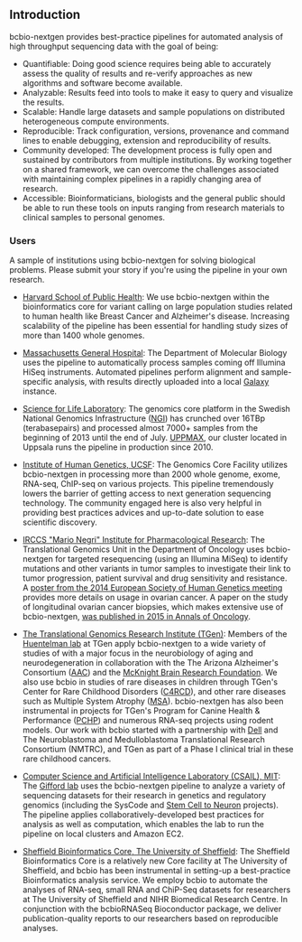 ## Introduction

bcbio-nextgen provides best-practice pipelines for automated analysis of high throughput sequencing data with the goal of being:

* Quantifiable: Doing good science requires being able to accurately assess the quality of results and re-verify approaches as new algorithms and software become available.
* Analyzable: Results feed into tools to make it easy to query and visualize the results.
* Scalable: Handle large datasets and sample populations on distributed heterogeneous compute environments.
* Reproducible: Track configuration, versions, provenance and command lines to enable debugging, extension and reproducibility of results.
* Community developed: The development process is fully open and sustained by contributors from multiple institutions. By working together on a shared framework, we can overcome the challenges associated with maintaining complex pipelines in a rapidly changing area of research.
* Accessible: Bioinformaticians, biologists and the general public should be able to run these tools on inputs ranging from research materials to clinical samples to personal genomes.

### Users

A sample of institutions using bcbio-nextgen for solving biological problems. Please submit your story if you're using the pipeline in your own research.

* [Harvard School of Public Health](https://bioinformatics.sph.harvard.edu/): We use bcbio-nextgen within the bioinformatics core for variant calling on large population studies related to human health like Breast Cancer and Alzheimer's disease. Increasing scalability of the pipeline has been essential for handling study sizes of more than 1400 whole genomes.

* [Massachusetts General Hospital](https://molbio.mgh.harvard.edu/): The Department of Molecular Biology uses the pipeline to automatically process samples coming off Illumina HiSeq instruments. Automated pipelines perform alignment and sample-specific analysis, with results directly uploaded into a local [Galaxy](https://galaxyproject.org/) instance.

* [Science for Life Laboratory](https://www.scilifelab.se/): The genomics core platform in the Swedish National Genomics Infrastructure ([NGI](https://www.scilifelab.se/platforms/ngi/)) has crunched over 16TBp (terabasepairs) and processed almost 7000+ samples from the beginning of 2013 until the end of July. [UPPMAX](https://www.uppmax.uu.se/projects-and-collaborations/compute-and-storage/), our cluster located in Uppsala runs the pipeline in production since 2010.

* [Institute of Human Genetics, UCSF](https://humangenetics.ucsf.edu/): The Genomics Core Facility utilizes bcbio-nextgen in processing more than 2000 whole genome, exome, RNA-seq, ChIP-seq on various projects. This pipeline tremendously lowers the barrier of getting access to next generation sequencing technology. The community engaged here is also very helpful in providing best practices advices and up-to-date solution to ease scientific discovery.

* [IRCCS "Mario Negri" Institute for Pharmacological Research](https://www.marionegri.it/): The Translational Genomics Unit in the Department of Oncology uses bcbio-nextgen for targeted resequencing (using an Illumina MiSeq) to identify mutations and other variants in tumor samples to investigate their link to tumor progression, patient survival and drug sensitivity and resistance. A [poster from the 2014 European Society of Human Genetics meeting](https://github.com/chapmanb/bcbb/blob/master/posters/beltrame_ESHG_poster_05_2014.reduced.pdf) provides more details on usage in ovarian cancer. A paper on the study of longitudinal ovarian cancer biopsies, which makes extensive use of bcbio-nextgen, [was published in 2015 in Annals of Oncology](https://doi.org/10.1093/annonc/mdv164).

* [The Translational Genomics Research Institute (TGen)](https://www.tgen.org/): Members of the [Huentelman lab](https://www.tgen.org/faculty-profiles/matt-huentelman/) at TGen apply bcbio-nextgen to a wide variety of studies of with a major focus in the neurobiology of aging and neurodegeneration in collaboration with the The Arizona Alzheimer's Consortium ([AAC](http://www.azalz.org)) and the [McKnight Brain Research Foundation](https://mcknightbrain.org/). We also use bcbio in studies of rare diseases in children through TGen's Center for Rare Childhood Disorders ([C4RCD](https://www.tgen.org/patients/center-for-rare-childhood-disorders/)), and other rare diseases such as Multiple System Atrophy ([MSA](https://www.tgen.org/research-forms/neurological-disorders/multiple-system-atrophy/)). bcbio-nextgen has also been instrumental in projects for TGen's Program for Canine Health & Performance ([PCHP](https://www.tgen.org/patients/canine/)) and numerous RNA-seq projects using rodent models. Our work with bcbio started with a partnership with [Dell](https://www.dell.com) and The Neuroblastoma and Medulloblastoma Translational Research Consortium (NMTRC), and TGen as part of a Phase I clinical trial in these rare childhood cancers.

* [Computer Science and Artificial Intelligence Laboratory (CSAIL), MIT](https://www.csail.mit.edu/): The [Gifford lab](https://cgs.csail.mit.edu/) uses the bcbio-nextgen pipeline to analyze a variety of sequencing datasets for their research in genetics and regulatory genomics (including the SysCode and [Stem Cell to Neuron](http://stemcell.mit.edu/) projects). The pipeline applies collaboratively-developed best practices for analysis as well as computation, which enables the lab to run the pipeline on local clusters and Amazon EC2.

* [Sheffield Bioinformatics Core, The University of Sheffield](https://sbc.shef.ac.uk/): The Sheffield Bioinformatics Core is a relatively new Core facility at The University of Sheffield, and bcbio has been instrumental in setting-up a best-practice Bioinformatics analysis service. We employ bcbio to automate the analyses of RNA-seq, small RNA and ChiP-Seq datasets for researchers at The University of Sheffield and NIHR Biomedical Research Centre. In conjunction with the bcbioRNASeq Bioconductor package, we deliver publication-quality reports to our researchers based on reproducible analyses.
